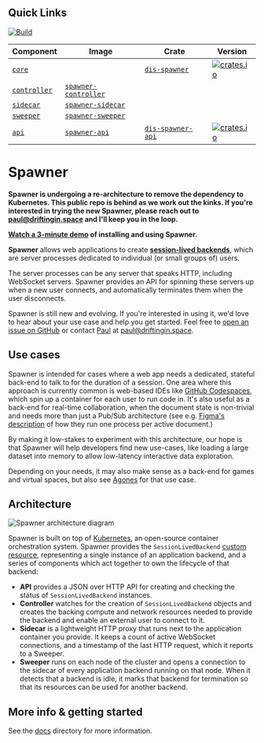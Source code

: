 ## Quick Links

[![Build](https://github.com/drifting-in-space/spawner/actions/workflows/build.yml/badge.svg)](https://github.com/drifting-in-space/spawner/actions/workflows/build.yml)

| Component | Image | Crate | Version |
| ---       | ---     | ---      | ---   |
| [`core`](https://github.com/drifting-in-space/spawner/tree/master/crates/core) | | [`dis-spawner`](https://crates.io/crates/dis-spawner) | [![crates.io](https://img.shields.io/crates/v/dis-spawner.svg)](https://crates.io/crates/dis-spawner) |
| [`controller`](https://github.com/drifting-in-space/spawner/tree/master/crates/controller) | [`spawner-controller`](https://github.com/drifting-in-space/spawner/pkgs/container/spawner-controller) | | | |
| [`sidecar`](https://github.com/drifting-in-space/spawner/tree/master/crates/sidecar) | [`spawner-sidecar`](https://github.com/drifting-in-space/spawner/pkgs/container/spawner-sidecar) | | |
| [`sweeper`](https://github.com/drifting-in-space/spawner/tree/master/crates/sweeper) | [`spawner-sweeper`](https://github.com/drifting-in-space/spawner/pkgs/container/spawner-sweeper) | | |
| [`api`](https://github.com/drifting-in-space/spawner/tree/master/crates/api) | [`spawner-api`](https://github.com/drifting-in-space/spawner/pkgs/container/spawner-api) | [`dis-spawner-api`](https://crates.io/crates/dis-spawner-api) | [![crates.io](https://img.shields.io/crates/v/dis-spawner-api.svg)](https://crates.io/crates/dis-spawner-api) |

# Spawner

**Spawner is undergoing a re-architecture to remove the dependency to Kubernetes. This public repo is behind as we work out the kinks. If you're interested in trying the new Spawner, please reach out to paul@driftingin.space and I'll keep you in the loop.**

**[Watch a 3-minute demo](https://www.youtube.com/watch?v=aGsxxcQRKa4) of installing and using Spawner.**

**Spawner** allows web applications to create [**session-lived backends**](https://driftingin.space/posts/session-lived-application-backends),
which are server processes dedicated to individual (or small groups of) users.

The server processes can be any server that speaks HTTP, including WebSocket servers. Spawner provides
an API for spinning these servers up when a new user connects, and automatically terminates
them when the user disconnects.

Spawner is still new and evolving. If you're interested in using it, we'd love
to hear about your use case and help you get started. Feel free to [open an issue on GitHub](https://github.com/drifting-in-space/spawner/issues)
or contact [Paul](https://github.com/paulgb) at [paul@driftingin.space](mailto:paul@driftingin.space).

## Use cases

Spawner is intended for cases where a web app needs a dedicated, stateful back-end to talk to for the
duration of a session. One area where this approach is currently common is web-based IDEs like
[GitHub Codespaces](https://github.com/features/codespaces), which spin up a container for each user
to run code in. It's also useful as a back-end for real-time collaboration, when the document state
is non-trivial and needs more than just a Pub/Sub architecture (see e.g.
[Figma's description](https://www.figma.com/blog/rust-in-production-at-figma/) of how they run one
process per active document.)

By making it low-stakes to experiment with this architecture, our hope is
that Spawner will help developers find new use-cases, like loading a large dataset into memory
to allow low-latency interactive data exploration.

Depending on your needs, it may also make sense as a back-end for games and virtual spaces, but also
see [Agones](https://agones.dev/site/) for that use case.

## Architecture

![Spawner architecture diagram](https://github.com/drifting-in-space/spawner/raw/main/docs/diagram.svg)

Spawner is built on top of [Kubernetes](https://kubernetes.io/), an open-source container orchestration
system. Spawner provides the `SessionLivedBackend` [custom resource](https://kubernetes.io/docs/concepts/extend-kubernetes/api-extension/custom-resources/),
representing a single instance of an application backend, and a series of components which act together
to own the lifecycle of that backend:

- **API** provides a JSON over HTTP API for creating and checking the status of `SessionLivedBackend` instances.
- **Controller** watches for the creation of `SessionLivedBackend` objects and creates the backing compute and
  network resources needed to provide the backend and enable an external user to connect to it.
- **Sidecar** is a lightweight HTTP proxy that runs next to the application container you provide. It keeps
  a count of active WebSocket connections, and a timestamp of the last HTTP request, which it reports to a
  Sweeper.
- **Sweeper** runs on each node of the cluster and opens a connection to the sidecar of every application backend
  running on that node. When it detects that a backend is idle, it marks that backend for termination so that its
  resources can be used for another backend.

## More info & getting started

See the [docs](https://github.com/drifting-in-space/spawner/blob/main/docs/README.md) directory
for more information.

